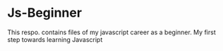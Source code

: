# Js-Beginner
This respo. contains files of my javascript career as a beginner. My first step towards learning Javascript
